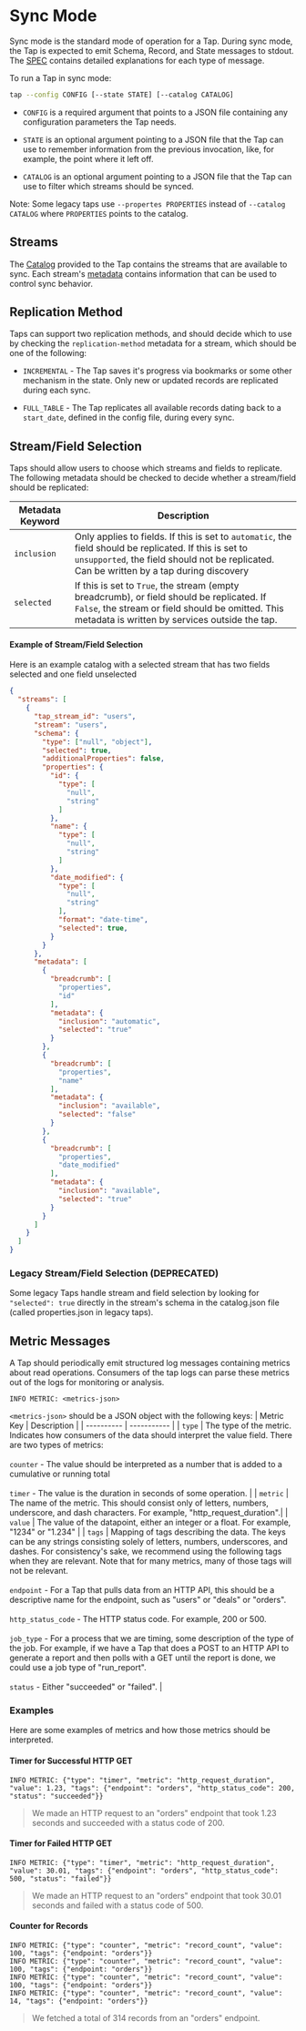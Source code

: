 # Sync Mode
Sync mode is the standard mode of operation for a Tap.  During sync mode, the Tap is expected to emit Schema, Record, and State messages to stdout.  The [SPEC](SPEC.md) contains detailed explanations for each type of message.

To run a Tap in sync mode:
```bash
tap --config CONFIG [--state STATE] [--catalog CATALOG]
```

- `CONFIG` is a required argument that points to a JSON file containing any
configuration parameters the Tap needs.

- `STATE` is an optional argument pointing to a JSON file that the
Tap can use to remember information from the previous invocation,
like, for example, the point where it left off.

- `CATALOG` is an optional argument pointing to a JSON file that the
Tap can use to filter which streams should be synced.

Note: Some legacy taps use `--propertes PROPERTIES` instead of `--catalog CATALOG` where `PROPERTIES` points to the catalog.

## Streams
The [Catalog](DISCOVERY_MODE.md#the-catalog) provided to the Tap contains the streams that are available to sync.  Each stream's [metadata](DISCOVERY_MODE.md#metadata) contains information that can be used to control sync behavior.

## Replication Method
Taps can support two replication methods, and should decide which to use by checking the `replication-method` metadata for a stream, which should be one of the following:

- `INCREMENTAL` - The Tap saves it's progress via bookmarks or some other mechanism in the state. Only new or updated records are replicated during each sync.

- `FULL_TABLE` - The Tap replicates all available records dating back to a `start_date`, defined in the config file, during every sync.


## Stream/Field Selection
Taps should allow users to choose which streams and fields to replicate. The following metadata should be checked to decide whether a stream/field should be replicated:

| Metadata Keyword | Description  | 
| ----------------- | ------- |
| `inclusion` | Only applies to fields.  If this is set to `automatic`, the field should be replicated.  If this is set to `unsupported`, the field should not be replicated.  Can be written by a tap during discovery |
| `selected` | If this is set to `True`, the stream (empty breadcrumb), or field should be replicated.  If `False`, the stream or field should be omitted.  This metadata is written by services outside the tap. |


#### Example of Stream/Field Selection
Here is an example catalog with a selected stream that has two fields selected and one field unselected
```json
{
  "streams": [
    {
      "tap_stream_id": "users",
      "stream": "users",
      "schema": {
        "type": ["null", "object"],
        "selected": true,
        "additionalProperties": false,
        "properties": {
          "id": {
            "type": [
              "null",
              "string"
            ]
          },
          "name": {
            "type": [
              "null",
              "string"
            ]
          },
          "date_modified": {
            "type": [
              "null",
              "string"
            ],
            "format": "date-time",
            "selected": true,
          }
        }
      },
      "metadata": [
        {
          "breadcrumb": [
            "properties",
            "id"
          ],
          "metadata": {
            "inclusion": "automatic",
            "selected": "true"
          }
        },
        {
          "breadcrumb": [
            "properties",
            "name"
          ],
          "metadata": {
            "inclusion": "available",
            "selected": "false"
          }
        },
        {
          "breadcrumb": [
            "properties",
            "date_modified"
          ],
          "metadata": {
            "inclusion": "available",
            "selected": "true"
          }
        }
      ]
    }
  ]
}
```

### Legacy Stream/Field Selection (DEPRECATED)
Some legacy Taps handle stream and field selection by looking for `"selected": true` directly in the stream's schema in the catalog.json file (called properties.json in legacy taps).

## Metric Messages
A Tap should periodically emit structured log messages containing metrics about read operations. Consumers of the tap logs can parse these metrics out of the logs for monitoring or analysis.
```
INFO METRIC: <metrics-json>
```
`<metrics-json>` should be a JSON object with the following keys:
| Metric Key | Description | 
| ---------- | ----------- |
| `type` | The type of the metric. Indicates how consumers of the data should interpret the value field. There are two types of metrics: </br></br> `counter` - The value should be interpreted as a number that is added to a cumulative or running total </br></br> `timer` - The value is the duration in seconds of some operation. | 
| `metric` | The name of the metric. This should consist only of letters, numbers, underscore, and dash characters. For example, "http_request_duration".|
| `value` | The value of the datapoint, either an integer or a float. For example, "1234" or "1.234" | 
| `tags` | Mapping of tags describing the data. The keys can be any strings consisting solely of letters, numbers, underscores, and dashes. For consistency's sake, we recommend using the following tags when they are relevant.  Note that for many metrics, many of those tags will not be relevant. </br></br> `endpoint` - For a Tap that pulls data from an HTTP API, this should be a descriptive name for the endpoint, such as "users" or "deals" or "orders". </br></br> `http_status_code` - The HTTP status code. For example, 200 or 500. </br></br> `job_type` - For a process that we are timing, some description of the type of the job. For example, if we have a Tap that does a POST to an HTTP API to generate a report and then polls with a GET until the report is done, we could use a job type of "run_report".</br></br>`status` - Either "succeeded" or "failed". |

### Examples

Here are some examples of metrics and how those metrics should be
interpreted.

#### Timer for Successful HTTP GET

```
INFO METRIC: {"type": "timer", "metric": "http_request_duration", "value": 1.23, "tags": {"endpoint": "orders", "http_status_code": 200, "status": "succeeded"}}
```

> We made an HTTP request to an "orders" endpoint that took 1.23 seconds
> and succeeded with a status code of 200.

#### Timer for Failed HTTP GET

```
INFO METRIC: {"type": "timer", "metric": "http_request_duration", "value": 30.01, "tags": {"endpoint": "orders", "http_status_code": 500, "status": "failed"}}
```

> We made an HTTP request to an "orders" endpoint that took 30.01 seconds
> and failed with a status code of 500.

#### Counter for Records

```
INFO METRIC: {"type": "counter", "metric": "record_count", "value": 100, "tags": {"endpoint: "orders"}}
INFO METRIC: {"type": "counter", "metric": "record_count", "value": 100, "tags": {"endpoint: "orders"}}
INFO METRIC: {"type": "counter", "metric": "record_count", "value": 100, "tags": {"endpoint: "orders"}}
INFO METRIC: {"type": "counter", "metric": "record_count", "value": 14, "tags": {"endpoint: "orders"}}

```

> We fetched a total of 314 records from an "orders" endpoint.
